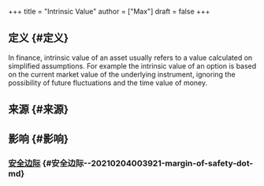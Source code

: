 +++
title = "Intrinsic Value"
author = ["Max"]
draft = false
+++

## 定义 {#定义}

In finance, intrinsic value of an asset usually refers to a value calculated
on simplified assumptions. For example the intrinsic value of an option is
based on the current market value of the underlying instrument, ignoring the
possibility of future fluctuations and the time value of money.


## 来源 {#来源}


## 影响 {#影响}


### [安全边际](20210204003921-margin_of_safety.md) {#安全边际--20210204003921-margin-of-safety-dot-md}
